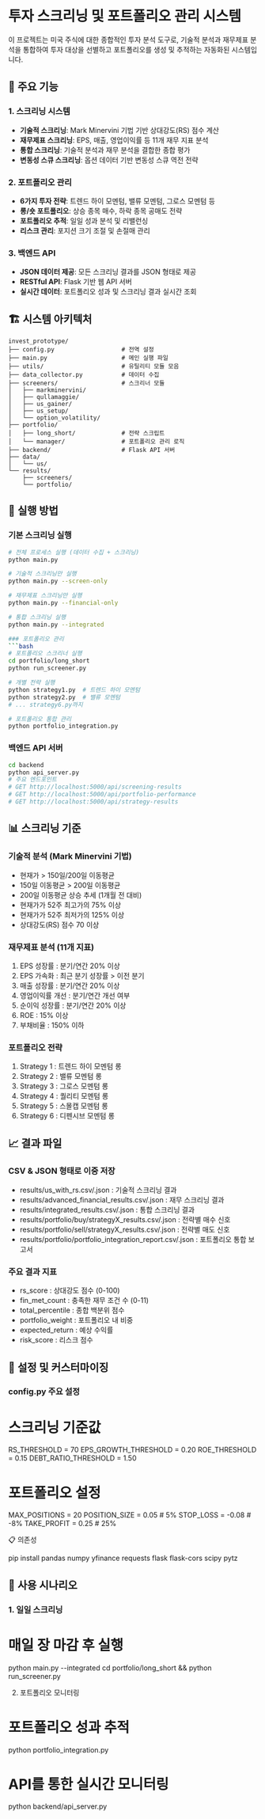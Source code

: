 # 투자 스크리닝 및 포트폴리오 관리 시스템

이 프로젝트는 미국 주식에 대한 종합적인 투자 분석 도구로, 기술적 분석과 재무제표 분석을 통합하여 투자 대상을 선별하고 포트폴리오를 생성 및 추적하는 자동화된 시스템입니다.

## 🎯 주요 기능

### 1. 스크리닝 시스템
- **기술적 스크리닝**: Mark Minervini 기법 기반 상대강도(RS) 점수 계산
- **재무제표 스크리닝**: EPS, 매출, 영업이익률 등 11개 재무 지표 분석
- **통합 스크리닝**: 기술적 분석과 재무 분석을 결합한 종합 평가
- **변동성 스큐 스크리닝**: 옵션 데이터 기반 변동성 스큐 역전 전략

### 2. 포트폴리오 관리
- **6가지 투자 전략**: 트렌드 하이 모멘텀, 밸류 모멘텀, 그로스 모멘텀 등
- **롱/숏 포트폴리오**: 상승 종목 매수, 하락 종목 공매도 전략
- **포트폴리오 추적**: 일일 성과 분석 및 리밸런싱
- **리스크 관리**: 포지션 크기 조절 및 손절매 관리

### 3. 백엔드 API
- **JSON 데이터 제공**: 모든 스크리닝 결과를 JSON 형태로 제공
- **RESTful API**: Flask 기반 웹 API 서버
- **실시간 데이터**: 포트폴리오 성과 및 스크리닝 결과 실시간 조회

## 🏗️ 시스템 아키텍처

```
invest_prototype/
├── config.py                   # 전역 설정
├── main.py                     # 메인 실행 파일
├── utils/                      # 유틸리티 모듈 모음
├── data_collector.py           # 데이터 수집
├── screeners/                  # 스크리너 모듈
│   ├── markminervini/
│   ├── qullamaggie/
│   ├── us_gainer/
│   ├── us_setup/
│   └── option_volatility/
├── portfolio/
│   ├── long_short/             # 전략 스크립트
│   └── manager/                # 포트폴리오 관리 로직
├── backend/                    # Flask API 서버
├── data/
│   └── us/
└── results/
    ├── screeners/
    └── portfolio/

```



## 🚀 실행 방법

### 기본 스크리닝 실행
```bash
# 전체 프로세스 실행 (데이터 수집 + 스크리닝)
python main.py

# 기술적 스크리닝만 실행
python main.py --screen-only

# 재무제표 스크리닝만 실행
python main.py --financial-only

# 통합 스크리닝 실행
python main.py --integrated

### 포트폴리오 관리
```bash
# 포트폴리오 스크리너 실행
cd portfolio/long_short
python run_screener.py

# 개별 전략 실행
python strategy1.py  # 트렌드 하이 모멘텀
python strategy2.py  # 밸류 모멘텀
# ... strategy6.py까지

# 포트폴리오 통합 관리
python portfolio_integration.py
```

### 백엔드 API 서버
```bash
cd backend
python api_server.py
# 주요 엔드포인트
# GET http://localhost:5000/api/screening-results
# GET http://localhost:5000/api/portfolio-performance
# GET http://localhost:5000/api/strategy-results

```
## 📊 스크리닝 기준
### 기술적 분석 (Mark Minervini 기법)
- 현재가 > 150일/200일 이동평균
- 150일 이동평균 > 200일 이동평균
- 200일 이동평균 상승 추세 (1개월 전 대비)
- 현재가가 52주 최고가의 75% 이상
- 현재가가 52주 최저가의 125% 이상
- 상대강도(RS) 점수 70 이상
### 재무제표 분석 (11개 지표)
1. EPS 성장률 : 분기/연간 20% 이상
2. EPS 가속화 : 최근 분기 성장률 > 이전 분기
3. 매출 성장률 : 분기/연간 20% 이상
4. 영업이익률 개선 : 분기/연간 개선 여부
5. 순이익 성장률 : 분기/연간 20% 이상
6. ROE : 15% 이상
7. 부채비율 : 150% 이하
### 포트폴리오 전략
1. Strategy 1 : 트렌드 하이 모멘텀 롱
2. Strategy 2 : 밸류 모멘텀 롱
3. Strategy 3 : 그로스 모멘텀 롱
4. Strategy 4 : 퀄리티 모멘텀 롱
5. Strategy 5 : 스몰캡 모멘텀 롱
6. Strategy 6 : 디펜시브 모멘텀 롱
## 📈 결과 파일
### CSV & JSON 형태로 이중 저장
- results/us_with_rs.csv/.json : 기술적 스크리닝 결과
- results/advanced_financial_results.csv/.json : 재무 스크리닝 결과
- results/integrated_results.csv/.json : 통합 스크리닝 결과
- results/portfolio/buy/strategyX_results.csv/.json : 전략별 매수 신호
- results/portfolio/sell/strategyX_results.csv/.json : 전략별 매도 신호
- results/portfolio/portfolio_integration_report.csv/.json : 포트폴리오 통합 보고서
### 주요 결과 지표
- rs_score : 상대강도 점수 (0-100)
- fin_met_count : 충족한 재무 조건 수 (0-11)
- total_percentile : 종합 백분위 점수
- portfolio_weight : 포트폴리오 내 비중
- expected_return : 예상 수익률
- risk_score : 리스크 점수
## 🔧 설정 및 커스터마이징
### config.py 주요 설정

# 스크리닝 기준값
RS_THRESHOLD = 70
EPS_GROWTH_THRESHOLD = 0.20
ROE_THRESHOLD = 0.15
DEBT_RATIO_THRESHOLD = 1.50

# 포트폴리오 설정
MAX_POSITIONS = 20
POSITION_SIZE = 0.05  # 5%
STOP_LOSS = -0.08     # -8%
TAKE_PROFIT = 0.25    # 25%

📋 의존성

pip install pandas numpy yfinance requests flask flask-cors scipy pytz

## 🎯 사용 시나리오
### 1. 일일 스크리닝

# 매일 장 마감 후 실행
python main.py --integrated
cd portfolio/long_short && python run_screener.py

2. 포트폴리오 모니터링

# 포트폴리오 성과 추적
python portfolio_integration.py

# API를 통한 실시간 모니터링
python backend/api_server.py
